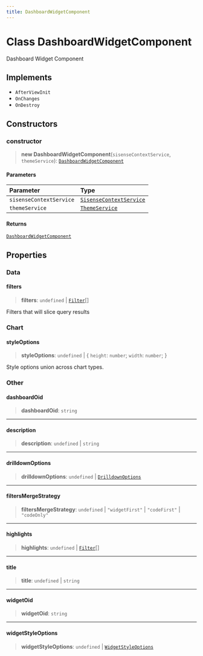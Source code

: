 ```yaml
---
title: DashboardWidgetComponent
---
```


# Class DashboardWidgetComponent

Dashboard Widget Component

## Implements

- `AfterViewInit`
- `OnChanges`
- `OnDestroy`

## Constructors

### constructor

> **new DashboardWidgetComponent**(`sisenseContextService`, `themeService`): [`DashboardWidgetComponent`](class.DashboardWidgetComponent.md)

#### Parameters

| Parameter | Type |
| :------ | :------ |
| `sisenseContextService` | [`SisenseContextService`](class.SisenseContextService.md) |
| `themeService` | [`ThemeService`](class.ThemeService.md) |

#### Returns

[`DashboardWidgetComponent`](class.DashboardWidgetComponent.md)

## Properties

### Data

#### filters

> **filters**: `undefined` \| [`Filter`](../../sdk-data/interfaces/interface.Filter.md)[]

Filters that will slice query results

### Chart

#### styleOptions

> **styleOptions**: `undefined` \| \{
  `height`: `number`;
  `width`: `number`;
 }

Style options union across chart types.

### Other

#### dashboardOid

> **dashboardOid**: `string`

***

#### description

> **description**: `undefined` \| `string`

***

#### drilldownOptions

> **drilldownOptions**: `undefined` \| [`DrilldownOptions`](../../sdk-ui/type-aliases/type-alias.DrilldownOptions.md)

***

#### filtersMergeStrategy

> **filtersMergeStrategy**: `undefined` \| `"widgetFirst"` \| `"codeFirst"` \| `"codeOnly"`

***

#### highlights

> **highlights**: `undefined` \| [`Filter`](../../sdk-data/interfaces/interface.Filter.md)[]

***

#### title

> **title**: `undefined` \| `string`

***

#### widgetOid

> **widgetOid**: `string`

***

#### widgetStyleOptions

> **widgetStyleOptions**: `undefined` \| [`WidgetStyleOptions`](../../sdk-ui/interfaces/interface.WidgetStyleOptions.md)
